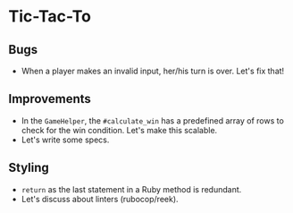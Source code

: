 # Tic-Tac-To

## Bugs

- When a player makes an invalid input, her/his turn is over. Let's fix that!

## Improvements

- In the `GameHelper`, the `#calculate_win` has a predefined array of rows to
  check for the win condition. Let's make this scalable.
- Let's write some specs.

## Styling

- `return` as the last statement in a Ruby method is redundant.
- Let's discuss about linters (rubocop/reek).
